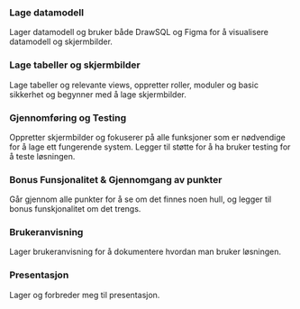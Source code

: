 ### Lage datamodell
Lager datamodell og bruker både DrawSQL og Figma for å visualisere datamodell og skjermbilder.

### Lage tabeller og skjermbilder
Lage tabeller og relevante views, oppretter roller, moduler og basic sikkerhet og begynner med å lage skjermbilder.

### Gjennomføring og Testing
Oppretter skjermbilder og fokuserer på alle funksjoner som er nødvendige for å lage ett fungerende system. Legger til støtte for å ha bruker testing for å teste løsningen.

### Bonus Funsjonalitet & Gjennomgang av punkter
Går gjennom alle punkter for å se om det finnes noen hull, og legger til bonus funskjonalitet om det trengs.

### Brukeranvisning
Lager brukeranvisning for å dokumentere hvordan man bruker løsningen.

### Presentasjon
Lager og forbreder meg til presentasjon.

